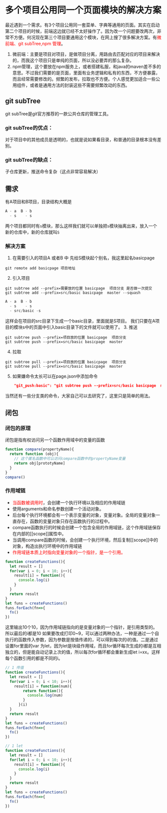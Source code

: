 # 多个项目公用同一个页面模块的解决方案
最近遇到一个需求。有3个项目公用同一套菜单、字典等通用的页面。其实在启动第二个项目的时候，前端这边就已经不太好操作了。因为改一个问题要改两次，非常不方便。何况现在第三个项目要通用这个模块，在网上搜了很多解决方案。有<font color="red">微前端、git subTree,npm 管理</font>。
1. 微前端：主要是项目对项目，是做项目分离，用路由去匹配对应的项目来解决的，而我这个项目只是单纯的页面，所以没必要弄的那么复杂。
2. npm管理，这个要放在npm服务上，或者搭建私服，和java的maven差不多的意思。不过我们需要的是页面，里面有业务逻辑和私有的东西，不方便暴露，而且经常需要修改的。频繁的发布，拉取也不方便。个人感觉更加适合一些公用组件，或者是通用方法的封装这些不需要频繁改动的东西。

## git subTree
git subTree是git官方推荐的一款公共仓库的管理工具。
### git subTree的优点：
对于项目中的其他成员是透明的，也就是说如果看目录，和普通的目录根本没有差别。
### git subTree的缺点：
子仓库更新，推送命令复杂（这点非常容易解决）

## 需求
有A项目和B项目，目录结构大概是
```js
A - a  B - b 
  - s    - s
```
两个项目都同时有`s`模块，那么这样我们就可以单独把`s`模块抽离出来，放入一个新的仓库中，新的仓库就叫`S`

### 解决方案
1. 在需要引入的项目A 或者B 中 先给S模块起个别名，我这里起名basicpage
```git
git remote add basicpage 项目地址
```
2. 引入项目
```git
git subtree add --prefix=需要放的位置 basicpage  项目分支 是否做一次提交
git subtree add --prefix=src/basic basicpage  master --squash
```
```js
A - a  B - b 
  - s    - s
  - src/basic -s
```
这样会在项目的src目录下生成一个basic目录，里面就是S项目。
我们只要在A项目的模块s中的页面中引入basic目录下的文件就可以使用了。
3. 推送
```git
git subtree push --prefix=项目放的位置 basicpage  项目分支 
git subtree push --prefix=src/basic basicpage  master
```
4. 拉取
```git
git subtree pull --prefix=项目放的位置 basicpage  项目分支 
git subtree pull --prefix=src/basic basicpage  master
```
5. 如果嫌命令太长可以在page.json中添加命令
```json
    "git_push:basic": "git subtree push --prefix=src/basic basicpage  master",
```

当然还有一些分支类的命令，大家自己可以去研究了，这里只是简单的用法。

## 闭包
### 闭包的原理
闭包是指有权访问另一个函数作用域中的变量的函数
```js
function compare(propertyName){
  return function (obj){
    // 这个匿名函数中可以访问compare函数中的propertyName变量
    return obj[prototyName]
  }
}
compare()
```
### 作用域链
* <font color='red'>当函数被调用时</font>，会创建一个执行环境以及相应的作用域链
* 使用arguments和命名参数创建一个活动对象。
* 后台每个执行环境都会有一个表示变量的对象，变量对象。全局的变量对象一直存在，函数的变量对象只存在函数执行的过程中。
* compare函数执行的时候会创建一个包含全局的作用域链，这个作用域链保存在内部的[[scope]]属性中。
* 当调用compare函数的时候，会创建一个执行环境，然后复制[[scope]]中的对象，构造出执行环境中的作用域链
* <font color='red'>作用域链本质上时指向变量对象的一个指针，是一个引用。</font>

```js
function createFunctions(){
  let result = []
  for(var i = 0; i < 10; i++){
    result[i] = function(){
      console.log(i)
    }
  }
  return result
}
let funs = createFunctions()
funs.forEach(fn=>{
  fn()
})
```
这里输出10个10，因为作用域链指向的是变量对象的一个指针，是引用类型的。所以最后的i都是10
如果要改成打印0~9，可以通过两种办法，一种是通过一个自执行的函数传入参数，因为参数是按值传递的，可以得到每次的i的值。二是通过设置for里面的var 为let，因为let是块级作用域，而且for循环每次生成的i都是互相独立的，但是能自动记录上次的值，所以每次for循环都会重新生成let i=xx。这样每个函数引用的都是不同的i。
```js
// 1 传值
function createFunctions(){
  let result = []
  for(var i = 0; i < 10; i++){
    result[i] = function(num){
        return function(){
          console.log(num)
        }
      }(i)
  }
  return result
}
let funs = createFunctions()
funs.forEach(fn=>{
  fn()
})
```
```js
// 1 let
function createFunctions(){
  let result = []
  for(let i = 0; i < 10; i++){
    result[i] = function(){
      console.log(i)
    }
  }
  return result
}
let funs = createFunctions()
funs.forEach(fn=>{
  fn()
})
```